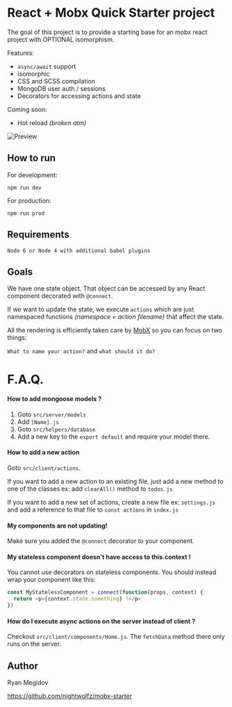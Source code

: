 # React + Mobx Quick Starter project

The goal of this project is to provide a starting base for an mobx react project with OPTIONAL isomorphism.

Features:
+ `async/await` support
+ Isomorphic
+ CSS and SCSS compilation
+ MongoDB user auth / sessions
+ Decorators for accessing actions and state

Coming soon:
+ Hot reload _(broken atm)_


![Preview](https://raw.githubusercontent.com/nightwolfz/mobx-starter/master/preview.png)


## How to run

For development:

    npm run dev

For production:

    npm run prod

## Requirements

    Node 6 or Node 4 with additional babel plugins

## Goals

We have one state object. That object can be accessed by any React component decorated with `@connect`.

If we want to update the state, we execute `actions` which are just namespaced functions _(namespace = action filename)_ that affect the state.

All the rendering is efficiently taken care by [MobX](https://github.com/mobxjs/mobx) so you can focus on two things:

`What to name your action?` and `what should it do?`

# F.A.Q.

#### How to add mongoose models ?

1. Goto `src/server/models`
2. Add `[Name].js`
3. Goto `src/helpers/database`
4. Add a new key to the `export default` and require your model there.

#### How to add a new action

Goto `src/client/actions`.

If you want to add a new action to an
existing file, just add a new method to one of the classes
ex: add `clearAll()` method to `todos.js`

If you want to add a new set of actions, create a new file
ex: `settings.js` and add a reference to that file to `const actions` in `index.js`

#### My components are not updating!

Make sure you added the `@connect` decorator to your component.

#### My stateless component doesn't have access to this.context !

You cannot use decorators on stateless components.
You should instead wrap your component like this:

```js
const MyStatelessComponent = connect(function(props, context) {
  return <p>{context.state.something} !</p>
})
````

#### How do I execute async actions on the server instead of client ?

Checkout `src/client/components/Home.js`.
The `fetchData` method there only runs on the server.


## Author

Ryan Megidov

https://github.com/nightwolfz/mobx-starter

